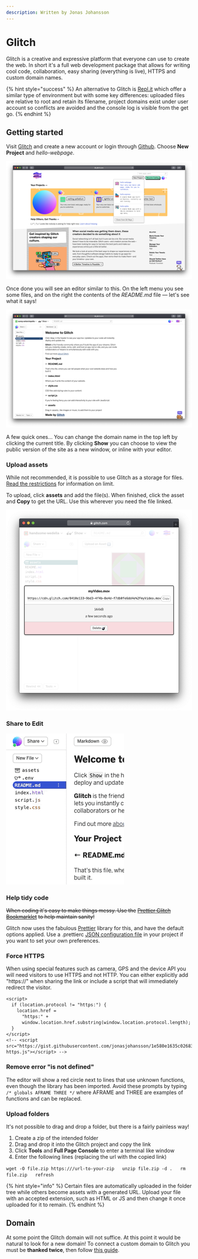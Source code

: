 ```yaml
---
description: Written by Jonas Johansson
---
```


# Glitch

Glitch is a creative and expressive platform that everyone can use to create the web. In short it's a full web development package that allows for writing cool code, collaboration, easy sharing \(everything is live\), HTTPS and custom domain names.

{% hint style="success" %}
An alternative to Glitch is [Repl.it](https://repl.it/) which offer a similar type of environment but with some key differences: uploaded files are relative to root and retain its filename, project domains exist under user account so conflicts are avoided and the console log is visible from the get go.
{% endhint %}

## Getting started

Visit [Glitch](https://glitch.com/) and create a new account or login through [Github](https://github.com). Choose **New Project** and _hello-webpage_.

![](../.gitbook/assets/screenshot-2019-09-23-at-22.47.33.png)

Once done you will see an editor similar to this. On the left menu you see some files, and on the right the contents of the _README.md_ file — let's see what it says!

![](../.gitbook/assets/screenshot-2019-09-23-at-22.51.39.png)

A few quick ones… You can change the domain name in the top left by clicking the current title. By clicking **Show** you can choose to view the public version of the site as a new window, or inline with your editor.

### Upload assets

While not recommended, it is possible to use Glitch as a storage for files. [Read the restrictions](https://glitch.com/help/restrictions/) for information on limit.

To upload, click **assets** and add the file\(s\). When finished, click the asset and **Copy** to get the URL. Use this wherever you need the file linked.

![](../.gitbook/assets/glitch-upload.png)

### Share to Edit

![](../.gitbook/assets/glitch-share-edit.gif)

### Help tidy code

~~When coding it's easy to make things messy. Use the~~ [~~Prettier Glitch Bookmarklet~~](https://prettier-new.glitch.me/) ~~to help maintain sanity!~~

Glitch now uses the fabulous [Prettier](https://prettier.io/) library for this, and have the default options applied. Use a .prettierc [JSON configuration file](https://prettier.io/docs/en/configuration.html#basic-configuration) in your project if you want to set your own preferences.

### Force HTTPS

When using special features such as camera, GPS and the device API you will need visitors to use HTTPS and not HTTP. You can either explicitly  add "https://" when sharing the link or include a script that will immediately redirect the visitor.

```markup
<script>
  if (location.protocol != "https:") {
    location.href =
      "https:" +
      window.location.href.substring(window.location.protocol.length);
  }
</script>
<!-- <script src="https://gist.githubusercontent.com/jonasjohansson/1e580e1635c02683a980ee48a2b43169/raw/52c555c6b559888dd31d630d7f181118b39055ac/glitch-https.js"></script> -->
```

### Remove error "is not defined"

The editor will show a red circle next to lines that use unknown functions, even though the library has been imported. Avoid these prompts by typing `/* globals AFRAME THREE */` where AFRAME and THREE are examples of functions and can be replaced.

### Upload folders

It's not possible to drag and drop a folder, but there is a fairly painless way! 

1. Create a zip of the intended folder
2. Drag and drop it into the Glitch project and copy the link
3. Click **Tools** and **Full Page Console** to enter a terminal like window
4. Enter the following lines \(replacing the url with the copied link\)

`wget -O file.zip https:///url-to-your-zip  
unzip file.zip -d .  
rm file.zip  
refresh`

{% hint style="info" %}
Certain files are automatically uploaded in the folder tree while others become assets with a generated URL. Upload your file with an accepted extension, such as HTML or JS and then change it once uploaded for it to remain.
{% endhint %}

## Domain

At some point the Glitch domain will not suffice. At this point it would be natural to look for a new domain! To connect a custom domain to Glitch you must be **thanked twice**, then follow [this guide](https://glitch.com/help/custom-domain/). 

